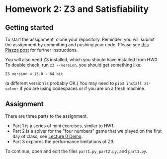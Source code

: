 # Homework 2: Z3 and Satisfiability

## Getting started

To start the assignment, clone your repository.
Reminder: you will submit the assignment by committing
and pushing your code.
Please see [this Piazza post](https://piazza.com/class/lt90i40zrot3ue/post/48) for further instructions.

You will also need Z3 installed, which you should
have installed from HW0. To double check, run `z3 --version`, you should get something like:
```
Z3 version 4.13.0 - 64 bit
```
(a different version is probably OK.)
You may need to `pip3 install z3-solver` if you are
using codespaces or if you are on a fresh machine.

## Assignment

There are three parts to the assignment.
- Part 1 is a series of mini exercises, similar to HW1.
- Part 2 is a solver for the "four numbers" game that we
played on the first day of class; see [Lecture 0 Demo](https://github.com/DavisPL-Teaching/189C/blob/main/lecture0/z3-demo.py).
- Part 3 explores the performance limitations of Z3.

To continue, open and edit the files `part1.py`, `part2.py`, and `part3.py`.
